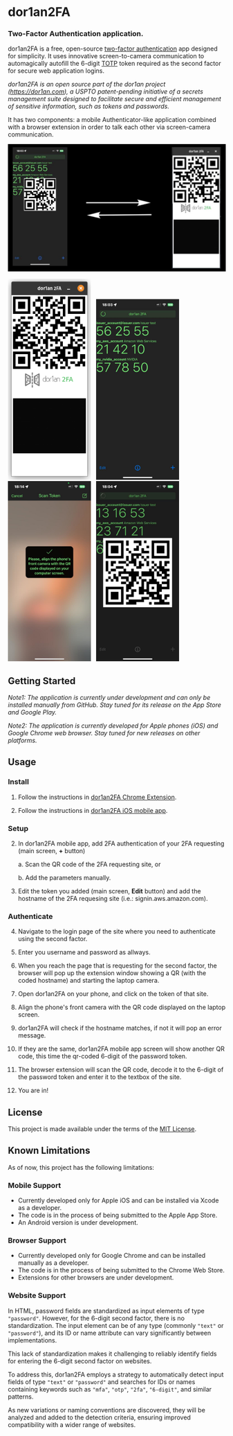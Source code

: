 # dor1an2FA
### Two-Factor Authentication application.

dor1an2FA is a free, open-source [two-factor authentication](https://en.wikipedia.org/wiki/Two-factor_authentication) app designed for simplicity. It uses innovative screen-to-camera communication to automagically autofill the 6-digit [TOTP](https://en.wikipedia.org/wiki/Time-based_one-time_password) token required as the second factor for secure web application logins.

*dor1an2FA is an open source part of the dor1an project (https://dor1an.com), a USPTO patent-pending initiative of a secrets management suite designed to facilitate secure and efficient management of sensitive information, such as tokens and passwords.*

It has two components: a mobile Authenticator-like application combined with a browser extension in order to talk each other via screen-camera communication.



<img src="dor1an2FA_flow.png" width="1000" alt="Flow of dor1an2FA" /> 

<img src="dor1an2FA_extension.png" width="192" alt="Screenshot of dor1an2FA Extension" /> &nbsp;
<img src="dor1an2FA_list.png" width="192" alt="Screenshot of dor1an2FA token list" /> &nbsp;
<img src="dor1an2FA_front_camera.png" width="192" alt="Screenshot of dor1an2FA hostname QR Code scanner" /> &nbsp;
<img src="dor1an2FA_QR_code.png" width="192" alt="Screenshot of dor1an2FA QR Code" />


## Getting Started

*Note1: The application is currently under development and can only be installed manually from GitHub. Stay tuned for its release on the App Store and Google Play.*

*Note2: The application is currently developed for Apple phones (iOS) and Google Chrome web browser. Stay tuned for new releases on other platforms.*

## Usage

### Install

1. Follow the instructions in [dor1an2FA Chrome Extension](https://github.com/ch4r1i3b/dor1an2FA-chrome-extension).

2. Follow the instructions in [dor1an2FA iOS mobile app](https://github.com/ch4r1i3b/dor1an2FA-ios).

### Setup

2. In dor1an2FA mobile app, add 2FA authentication of your 2FA requesting (main screen, **+** button)

    a. Scan the QR code of the 2FA requesting site, or

    b. Add the parameters manually.

3. Edit the token you added (main screen, **Edit** button) and add the hostname of the 2FA requesing site (i.e.: signin.aws.amazon.com).

### Authenticate

4. Navigate to the login page of the site where you need to authenticate using the second factor.

5. Enter you username and password as allways.

6. When you reach the page that is requesting for the second factor, the browser will pop up the extension window showing a QR (with the coded hostname) and starting the laptop camera.

7. Open dor1an2FA on your phone, and click on the token of that site.

8. Align the phone's front camera with the QR code displayed on the laptop screen.

9. dor1an2FA will check if the hostname matches, if not it will pop an error message.

10. If they are the same, dor1an2FA mobile app screen will show another QR code, this time the qr-coded 6-digit of the password token.

11. The browser extension will scan the QR code, decode it to the 6-digit of the password token and enter it to the textbox of the site.

12. You are in!

## License

This project is made available under the terms of the [MIT License](https://opensource.org/licenses/MIT).

## Known Limitations

As of now, this project has the following limitations:

### Mobile Support

- Currently developed only for Apple iOS and can be installed via Xcode as a developer.  
- The code is in the process of being submitted to the Apple App Store.  
- An Android version is under development.  

### Browser Support

- Currently developed only for Google Chrome and can be installed manually as a developer.  
- The code is in the process of being submitted to the Chrome Web Store.  
- Extensions for other browsers are under development.  

### Website Support

In HTML, password fields are standardized as input elements of type `"password"`. However, for the 6-digit second factor, there is no standardization. The input element can be of any type (commonly `"text"` or `"password"`), and its ID or name attribute can vary significantly between implementations.

This lack of standardization makes it challenging to reliably identify fields for entering the 6-digit second factor on websites.

To address this, dor1an2FA employs a strategy to automatically detect input fields of type `"text"` or `"password"` and searches for IDs or names containing keywords such as `"mfa"`, `"otp"`, `"2fa"`, `"6-digit"`, and similar patterns.

As new variations or naming conventions are discovered, they will be analyzed and added to the detection criteria, ensuring improved compatibility with a wider range of websites.
